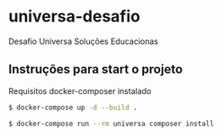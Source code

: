 # universa-desafio
Desafio Universa Soluções Educacionas

## Instruções para start o projeto
Requisitos docker-composer instalado

```bash
$ docker-compose up -d --build .
```

```bash
$ docker-compose run --rm universa composer install
```
